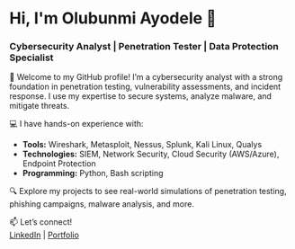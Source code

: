 # Hi, I'm Olubunmi Ayodele 👋

### Cybersecurity Analyst | Penetration Tester | Data Protection Specialist

🌟 Welcome to my GitHub profile! I’m a cybersecurity analyst with a strong foundation in penetration testing, vulnerability assessments, and incident response. I use my expertise to secure systems, analyze malware, and mitigate threats.

💻 I have hands-on experience with:
- **Tools:** Wireshark, Metasploit, Nessus, Splunk, Kali Linux, Qualys
- **Technologies:** SIEM, Network Security, Cloud Security (AWS/Azure), Endpoint Protection
- **Programming:** Python, Bash scripting

🔍 Explore my projects to see real-world simulations of penetration testing, phishing campaigns, malware analysis, and more.

📫 Let’s connect!  
[LinkedIn](https://www.linkedin.com/in/olubunmi-ayodele-7a3a54331/) | [Portfolio](https://www.coursera.org/user/b664a2c33bdcc307b3f3dbfce4c23f46)
